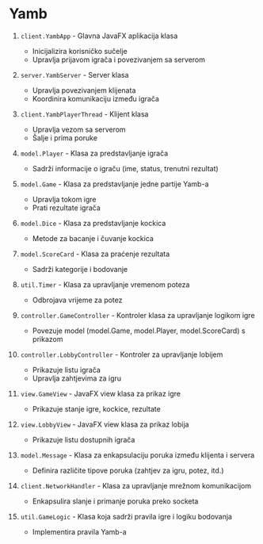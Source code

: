 # Yamb

1. `client.YambApp` - Glavna JavaFX aplikacija klasa

   - Inicijalizira korisničko sučelje
   - Upravlja prijavom igrača i povezivanjem sa serverom

2. `server.YambServer` - Server klasa

   - Upravlja povezivanjem klijenata
   - Koordinira komunikaciju između igrača

3. `client.YambPlayerThread` - Klijent klasa

   - Upravlja vezom sa serverom
   - Šalje i prima poruke

4. `model.Player` - Klasa za predstavljanje igrača

   - Sadrži informacije o igraču (ime, status, trenutni rezultat)

5. `model.Game` - Klasa za predstavljanje jedne partije Yamb-a

   - Upravlja tokom igre
   - Prati rezultate igrača

6. `model.Dice` - Klasa za predstavljanje kockica

   - Metode za bacanje i čuvanje kockica

7. `model.ScoreCard` - Klasa za praćenje rezultata

   - Sadrži kategorije i bodovanje

8. `util.Timer` - Klasa za upravljanje vremenom poteza

   - Odbrojava vrijeme za potez

9. `controller.GameController` - Kontroler klasa za upravljanje logikom igre

   - Povezuje model (model.Game, model.Player, model.ScoreCard) s prikazom

10. `controller.LobbyController` - Kontroler za upravljanje lobijem

    - Prikazuje listu igrača
    - Upravlja zahtjevima za igru

11. `view.GameView` - JavaFX view klasa za prikaz igre

    - Prikazuje stanje igre, kockice, rezultate

12. `view.LobbyView` - JavaFX view klasa za prikaz lobija

    - Prikazuje listu dostupnih igrača

13. `model.Message` - Klasa za enkapsulaciju poruka između klijenta i servera

    - Definira različite tipove poruka (zahtjev za igru, potez, itd.)

14. `client.NetworkHandler` - Klasa za upravljanje mrežnom komunikacijom

    - Enkapsulira slanje i primanje poruka preko socketa

15. `util.GameLogic` - Klasa koja sadrži pravila igre i logiku bodovanja
    - Implementira pravila Yamb-a
